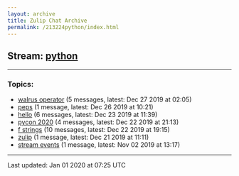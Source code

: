 ```yaml
---
layout: archive
title: Zulip Chat Archive
permalink: /213224python/index.html
---
```


## Stream: [python](http://vishnuks.com/zulip-archive-action-test-2/213224python/index.html)
---

### Topics:

* [walrus operator](16779walrusoperator.html) (5 messages, latest: Dec 27 2019 at 02:05)
* [peps](96825peps.html) (1 message, latest: Dec 26 2019 at 10:21)
* [hello](47413hello.html) (6 messages, latest: Dec 23 2019 at 11:39)
* [pycon 2020](34382pycon2020.html) (4 messages, latest: Dec 22 2019 at 21:13)
* [f strings](44113fstrings.html) (10 messages, latest: Dec 22 2019 at 19:15)
* [zulip](12309zulip.html) (1 message, latest: Dec 21 2019 at 11:11)
* [stream events](95106streamevents.html) (1 message, latest: Nov 02 2019 at 13:17)

<hr><p>Last updated: Jan 01 2020 at 07:25 UTC</p>